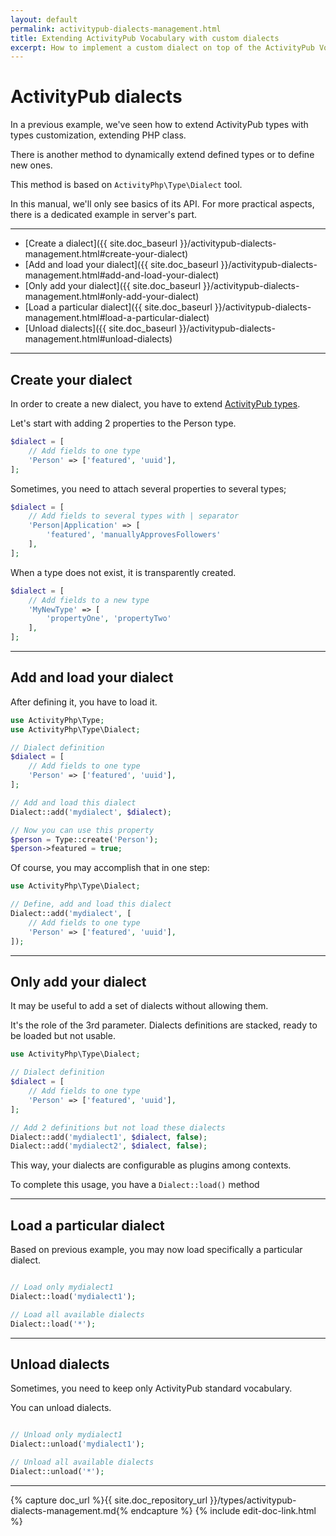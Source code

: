 ```yaml
---
layout: default
permalink: activitypub-dialects-management.html
title: Extending ActivityPub Vocabulary with custom dialects
excerpt: How to implement a custom dialect on top of the ActivityPub Vocabulary in PHP.
---
```


ActivityPub dialects
====================

In a previous example, we've seen how to extend ActivityPub types with
types customization, extending PHP class. 

There is another method to dynamically extend defined types or to define
new ones.

This method is based on `ActivityPhp\Type\Dialect` tool.

In this manual, we'll only see basics of its API. For more practical 
aspects, there is a dedicated example in server's part.

________________________________________________________________________


- [Create a dialect]({{ site.doc_baseurl }}/activitypub-dialects-management.html#create-your-dialect)
- [Add and load your dialect]({{ site.doc_baseurl }}/activitypub-dialects-management.html#add-and-load-your-dialect)
- [Only add your dialect]({{ site.doc_baseurl }}/activitypub-dialects-management.html#only-add-your-dialect)
- [Load a particular dialect]({{ site.doc_baseurl }}/activitypub-dialects-management.html#load-a-particular-dialect)
- [Unload dialects]({{ site.doc_baseurl }}/activitypub-dialects-management.html#unload-dialects)

________________________________________________________________________

Create your dialect
-------------------

In order to create a new dialect, you have to extend 
[ActivityPub types](activitystreams-types.html).

Let's start with adding 2 properties to the Person type.

```php
$dialect = [
    // Add fields to one type
    'Person' => ['featured', 'uuid'],
];
```

Sometimes, you need to attach several properties to several types;

```php
$dialect = [
    // Add fields to several types with | separator
    'Person|Application' => [
        'featured', 'manuallyApprovesFollowers'
    ],
];
```

When a type does not exist, it is transparently created.

```php
$dialect = [
    // Add fields to a new type
    'MyNewType' => [
        'propertyOne', 'propertyTwo'
    ],
];
```

________________________________________________________________________

Add and load your dialect
-------------------------

After defining it, you have to load it.

```php
use ActivityPhp\Type;
use ActivityPhp\Type\Dialect;

// Dialect definition
$dialect = [
    // Add fields to one type
    'Person' => ['featured', 'uuid'],
];

// Add and load this dialect
Dialect::add('mydialect', $dialect);

// Now you can use this property
$person = Type::create('Person');
$person->featured = true;

```

Of course, you may accomplish that in one step:

```php
use ActivityPhp\Type\Dialect;

// Define, add and load this dialect
Dialect::add('mydialect', [
    // Add fields to one type
    'Person' => ['featured', 'uuid'],
]);

```

________________________________________________________________________

Only add your dialect
---------------------

It may be useful to add a set of dialects without allowing them.

It's the role of the 3rd parameter. Dialects definitions are stacked,
ready to be loaded but not usable.

```php
use ActivityPhp\Type\Dialect;

// Dialect definition
$dialect = [
    // Add fields to one type
    'Person' => ['featured', 'uuid'],
];

// Add 2 definitions but not load these dialects
Dialect::add('mydialect1', $dialect, false);
Dialect::add('mydialect2', $dialect, false);

```

This way, your dialects are configurable as plugins among contexts.

To complete this usage, you have a `Dialect::load()` method

________________________________________________________________________

Load a particular dialect
-------------------------

Based on previous example, you may now load specifically a particular 
dialect.

```php

// Load only mydialect1
Dialect::load('mydialect1');

// Load all available dialects
Dialect::load('*');

```
________________________________________________________________________

Unload dialects
---------------

Sometimes, you need to keep only ActivityPub standard vocabulary.

You can unload dialects.

```php

// Unload only mydialect1
Dialect::unload('mydialect1');

// Unload all available dialects
Dialect::unload('*');

```

________________________________________________________________________


{% capture doc_url %}{{ site.doc_repository_url }}/types/activitypub-dialects-management.md{% endcapture %}
{% include edit-doc-link.html %}
